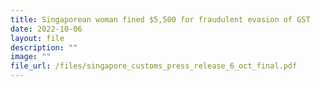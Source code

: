 ```yaml
---
title: Singaporean woman fined $5,500 for fraudulent evasion of GST
date: 2022-10-06
layout: file
description: ""
image: ""
file_url: /files/singapore_customs_press_release_6_oct_final.pdf
---
```

